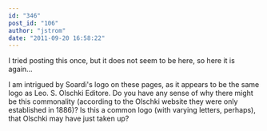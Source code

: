 ```yaml
---
id: "346"
post_id: "106"
author: "jstrom"
date: "2011-09-20 16:58:22"
---
```

I tried posting this once, but it does not seem to be here, so here it is again...




I am intrigued by Soardi's logo on these pages, as it appears to be the same logo as Leo. S. Olschki Editore. Do you have any sense of why there might be this commonality (according to the Olschki website they were only established in 1886)? Is this a common logo (with varying letters, perhaps), that Olschki may have just taken up?
